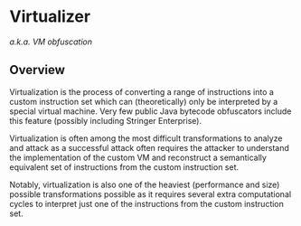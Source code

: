 # Virtualizer
*a.k.a. VM obfuscation*

## Overview
Virtualization is the process of converting a range of instructions into a custom instruction set which can
(theoretically) only be interpreted by a special virtual machine. Very few public Java bytecode obfuscators include this
feature (possibly including Stringer Enterprise).

Virtualization is often among the most difficult transformations to analyze and attack as a successful attack often
requires the attacker to understand the implementation of the custom VM and reconstruct a semantically equivalent set of
instructions from the custom instruction set.

Notably, virtualization is also one of the heaviest (performance and size) possible transformations possible as it
requires several extra computational cycles to interpret just one of the instructions from the custom instruction set.
